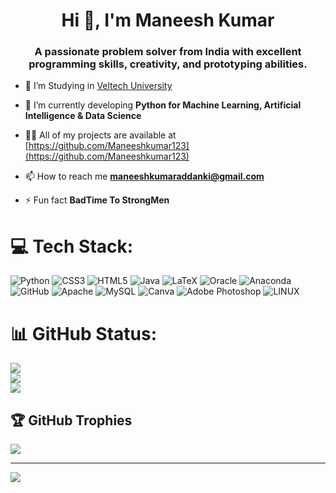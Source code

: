 <h1 align="center">Hi 👋, I'm Maneesh Kumar </h1>
<h3 align="center">A passionate problem solver from India with excellent programming skills, creativity, and prototyping abilities.</h3>

- 🔭 I’m Studying in [Veltech University](https://www.veltech.edu.in/)

- 🌱 I’m currently developing **Python for Machine Learning, Artificial Intelligence & Data Science**

- 👨‍💻 All of my projects are available at [https://github.com/Maneeshkumar123](https://github.com/Maneeshkumar123)

- 📫 How to reach me **maneeshkumaraddanki@gmail.com**


- ⚡ Fun fact **BadTime To StrongMen**

# 💻 Tech Stack:
![Python](https://img.shields.io/badge/python-3670A0?style=for-the-badge&logo=python&logoColor=ffdd54) ![CSS3](https://img.shields.io/badge/css3-%231572B6.svg?style=for-the-badge&logo=css3&logoColor=white) ![HTML5](https://img.shields.io/badge/html5-%23E34F26.svg?style=for-the-badge&logo=html5&logoColor=white) ![Java](https://img.shields.io/badge/java-%23ED8B00.svg?style=for-the-badge&logo=java&logoColor=white) ![LaTeX](https://img.shields.io/badge/latex-%23008080.svg?style=for-the-badge&logo=latex&logoColor=white) ![Oracle](https://img.shields.io/badge/Oracle-F80000?style=for-the-badge&logo=oracle&logoColor=white) ![Anaconda](https://img.shields.io/badge/Anaconda-%2344A833.svg?style=for-the-badge&logo=anaconda&logoColor=white) ![GitHub](https://img.shields.io/badge/GitHub-%23121011.svg?style=for-the-badge&logo=github&logoColor=white) ![Apache](https://img.shields.io/badge/apache-%23D42029.svg?style=for-the-badge&logo=apache&logoColor=white) ![MySQL](https://img.shields.io/badge/mysql-%2300f.svg?style=for-the-badge&logo=mysql&logoColor=white) ![Canva](https://img.shields.io/badge/Canva-%2300C4CC.svg?style=for-the-badge&logo=Canva&logoColor=white) ![Adobe Photoshop](https://img.shields.io/badge/adobephotoshop-%2331A8FF.svg?style=for-the-badge&logo=adobephotoshop&logoColor=white) ![LINUX](https://img.shields.io/badge/Linux-FCC624?style=for-the-badge&logo=linux&logoColor=black)
# 📊 GitHub Status:
![](https://github-readme-stats.vercel.app/api?username=Maneeshkumar123&theme=dark&hide_border=false&include_all_commits=false&count_private=false)<br/>
![](https://github-readme-streak-stats.herokuapp.com/?user=Maneeshkumar123&theme=dark&hide_border=false)<br/>
![](https://github-readme-stats.vercel.app/api/top-langs/?username=Maneeshkumar123&theme=dark&hide_border=false&include_all_commits=false&count_private=false&layout=compact)

## 🏆 GitHub Trophies
![](https://github-profile-trophy.vercel.app/?username=Maneeshkumar123&theme=radical&no-frame=false&no-bg=true&margin-w=4)


---
[![](https://visitcount.itsvg.in/api?id=SuryaVamsi160703&icon=0&color=0)](https://visitcount.itsvg.in)
